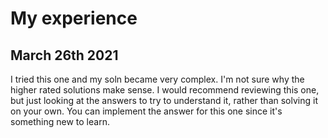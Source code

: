 # My experience
## March 26th 2021
I tried this one and my soln became very complex.
I'm not sure why the higher rated solutions make sense.
I would recommend reviewing this one, but just looking at the answers to try to understand it, rather than solving 
it on your own. You can implement the answer for this one since it's something new to learn.